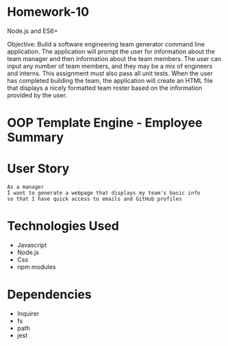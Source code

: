 # Homework-10
Node.js and ES6+

Objective:  Build a software engineering team generator command line application. The application will prompt the user for information about the team manager and then information about the team members. The user can input any number of team members, and they may be a mix of engineers and interns. This assignment must also pass all unit tests. When the user has completed building the team, the application will create an HTML file that displays a nicely formatted team roster based on the information provided by the user. 

# OOP Template Engine - Employee Summary

# User Story
```
As a manager
I want to generate a webpage that displays my team's basic info
so that I have quick access to emails and GitHub profiles
```
# Technologies Used
* Javascript
* Node.js
* Css
* npm modules

# Dependencies
* Inquirer
* fs
* path
* jest
